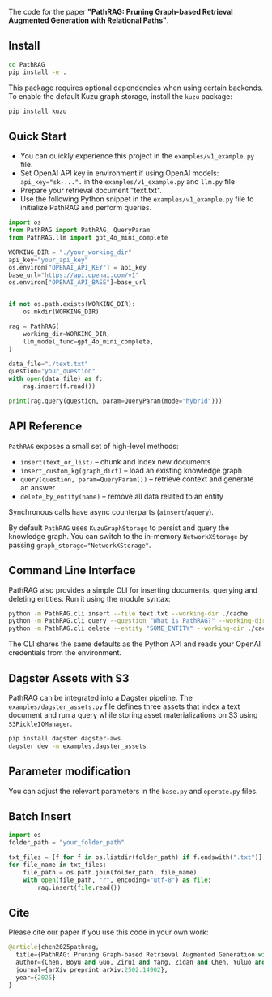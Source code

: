 The code for the paper **"PathRAG: Pruning Graph-based Retrieval Augmented Generation with Relational Paths"**.
## Install
```bash
cd PathRAG
pip install -e .
```
This package requires optional dependencies when using certain backends. To enable
the default Kuzu graph storage, install the `kuzu` package:
```bash
pip install kuzu
```
## Quick Start
* You can quickly experience this project in the `examples/v1_example.py` file.
* Set OpenAI API key in environment if using OpenAI models: `api_key="sk-...".` in the `examples/v1_example.py` and `llm.py` file
* Prepare your retrieval document "text.txt".
* Use the following Python snippet in the `examples/v1_example.py` file to initialize PathRAG and perform queries.
  
```python
import os
from PathRAG import PathRAG, QueryParam
from PathRAG.llm import gpt_4o_mini_complete

WORKING_DIR = "./your_working_dir"
api_key="your_api_key"
os.environ["OPENAI_API_KEY"] = api_key
base_url="https://api.openai.com/v1"
os.environ["OPENAI_API_BASE"]=base_url


if not os.path.exists(WORKING_DIR):
    os.mkdir(WORKING_DIR)

rag = PathRAG(
    working_dir=WORKING_DIR,
    llm_model_func=gpt_4o_mini_complete,  
)

data_file="./text.txt"
question="your_question"
with open(data_file) as f:
    rag.insert(f.read())

print(rag.query(question, param=QueryParam(mode="hybrid")))
```

## API Reference

`PathRAG` exposes a small set of high-level methods:

- `insert(text_or_list)` – chunk and index new documents
- `insert_custom_kg(graph_dict)` – load an existing knowledge graph
- `query(question, param=QueryParam())` – retrieve context and generate an answer
- `delete_by_entity(name)` – remove all data related to an entity

Synchronous calls have async counterparts (`ainsert`/`aquery`).

By default `PathRAG` uses `KuzuGraphStorage` to persist and query the knowledge graph.
You can switch to the in-memory `NetworkXStorage` by passing `graph_storage="NetworkXStorage"`.

## Command Line Interface

PathRAG also provides a simple CLI for inserting documents, querying and deleting entities. Run it using the module syntax:

```bash
python -m PathRAG.cli insert --file text.txt --working-dir ./cache
python -m PathRAG.cli query --question "What is PathRAG?" --working-dir ./cache
python -m PathRAG.cli delete --entity "SOME_ENTITY" --working-dir ./cache
```

The CLI shares the same defaults as the Python API and reads your OpenAI credentials from the environment.

## Dagster Assets with S3

PathRAG can be integrated into a Dagster pipeline. The `examples/dagster_assets.py` file
defines three assets that index a text document and run a query while storing
asset materializations on S3 using `S3PickleIOManager`.

```bash
pip install dagster dagster-aws
dagster dev -m examples.dagster_assets
```
## Parameter modification
You can adjust the relevant parameters in the `base.py` and `operate.py` files.

## Batch Insert
```python
import os
folder_path = "your_folder_path"  

txt_files = [f for f in os.listdir(folder_path) if f.endswith(".txt")]
for file_name in txt_files:
    file_path = os.path.join(folder_path, file_name)
    with open(file_path, "r", encoding="utf-8") as file:
        rag.insert(file.read())
```

## Cite
Please cite our paper if you use this code in your own work:
```python
@article{chen2025pathrag,
  title={PathRAG: Pruning Graph-based Retrieval Augmented Generation with Relational Paths},
  author={Chen, Boyu and Guo, Zirui and Yang, Zidan and Chen, Yuluo and Chen, Junze and Liu, Zhenghao and Shi, Chuan and Yang, Cheng},
  journal={arXiv preprint arXiv:2502.14902},
  year={2025}
}
```
